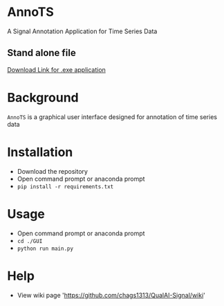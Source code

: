 # AnnoTS
A Signal Annotation Application for Time Series Data

## Stand alone file 
[Download Link for .exe application](https://drive.google.com/file/d/1qGM6XhboWKBy236scnjpAWY1NHO6cM8b/view?usp=sharing)

# Background
`AnnoTS` is a graphical user interface designed for annotation of time series data

# Installation
- Download the repository
- Open command prompt or anaconda prompt
- `pip install -r requirements.txt`

# Usage
- Open command prompt or anaconda prompt
- `cd ./GUI`
- `python run main.py`

# Help
- View wiki page 'https://github.com/chags1313/QualAI-Signal/wiki'
